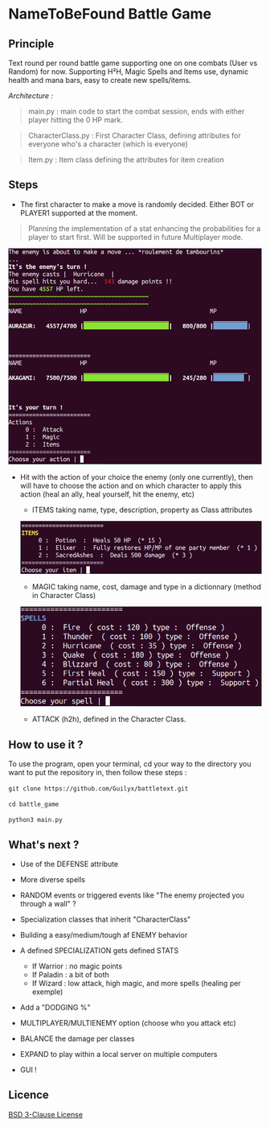 # NameToBeFound Battle Game

## Principle

Text round per round battle game supporting one on one combats (User vs Random) for now. Supporting H²H, Magic Spells and Items use, dynamic health and mana bars, easy to create new spells/items.

*Architecture :*
> main.py : main code to start the combat session, ends with either player hitting the 0 HP mark.

> CharacterClass.py : First Character Class, defining attributes for everyone who's a character (which is everyone)

> Item.py : Item class defining the attributes for item creation

## Steps

* The first character to make a move is randomly decided. Either BOT or PLAYER1 supported at the moment. 

> Planning the implementation of a stat enhancing the probabilities for a player to start first. Will be supported in future Multiplayer mode.

![First Round](https://raw.githubusercontent.com/Guilyx/battletext/master/battle_game/images/First_action.png?raw=True)

* Hit with the action of your choice the enemy (only one currently), then will have to choose the action and on which character to apply this action (heal an ally, heal yourself, hit the enemy, etc)

  *  ITEMS taking name, type, description, property as Class attributes
  
  ![ITEM use](https://raw.githubusercontent.com/Guilyx/battletext/master/battle_game/images/item_use.png?raw=True)
  
  *  MAGIC taking name, cost, damage and type in a dictionnary (method in Character Class)
  
  ![MAGIC use](https://raw.githubusercontent.com/Guilyx/battletext/master/battle_game/images/spell_use.png?raw=True)
  
  *  ATTACK (h2h), defined in the Character Class.
  

 
## How to use it ?

To use the program, open your terminal, cd your way to the directory you want to put the repository in, then follow these steps :

```git clone https://github.com/Guilyx/battletext.git``` 

```cd battle_game``` 

```python3 main.py``` 

## What's next ?
- Use of the DEFENSE attribute
- More diverse spells
- RANDOM events or triggered events like "The enemy projected you through a wall" ?
- Specialization classes that inherit "CharacterClass"
- Building a easy/medium/tough af ENEMY behavior
- A defined SPECIALIZATION gets defined STATS
  * If Warrior : no magic points
  * If Paladin : a bit of both
  * If Wizard : low attack, high magic, and more spells (healing per exemple)
- Add a "DODGING %"
- MULTIPLAYER/MULTIENEMY option (choose who you attack etc)
- BALANCE the damage per classes
- EXPAND to play within a local server on multiple computers

- GUI !


## Licence
[BSD 3-Clause License](https://github.com/Guilyx/battletext/blob/master/LICENSE)


 
